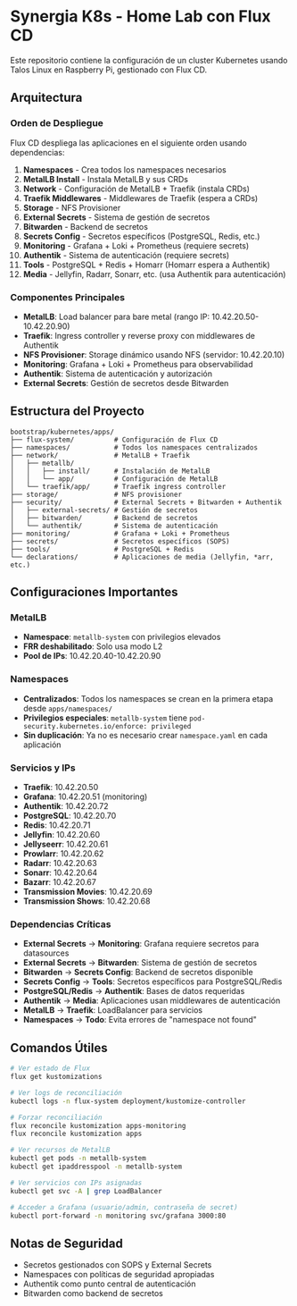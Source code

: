 # Synergia K8s - Home Lab con Flux CD

Este repositorio contiene la configuración de un cluster Kubernetes usando Talos Linux en Raspberry Pi, gestionado con Flux CD.

## Arquitectura

### Orden de Despliegue

Flux CD despliega las aplicaciones en el siguiente orden usando dependencias:

1. **Namespaces** - Crea todos los namespaces necesarios
2. **MetalLB Install** - Instala MetalLB y sus CRDs
3. **Network** - Configuración de MetalLB + Traefik (instala CRDs)
4. **Traefik Middlewares** - Middlewares de Traefik (espera a CRDs)
5. **Storage** - NFS Provisioner
6. **External Secrets** - Sistema de gestión de secretos
7. **Bitwarden** - Backend de secretos
8. **Secrets Config** - Secretos específicos (PostgreSQL, Redis, etc.)
9. **Monitoring** - Grafana + Loki + Prometheus (requiere secrets)
10. **Authentik** - Sistema de autenticación (requiere secrets)
11. **Tools** - PostgreSQL + Redis + Homarr (Homarr espera a Authentik)
12. **Media** - Jellyfin, Radarr, Sonarr, etc. (usa Authentik para autenticación)

### Componentes Principales

- **MetalLB**: Load balancer para bare metal (rango IP: 10.42.20.50-10.42.20.90)
- **Traefik**: Ingress controller y reverse proxy con middlewares de Authentik
- **NFS Provisioner**: Storage dinámico usando NFS (servidor: 10.42.20.10)
- **Monitoring**: Grafana + Loki + Prometheus para observabilidad
- **Authentik**: Sistema de autenticación y autorización
- **External Secrets**: Gestión de secretos desde Bitwarden

## Estructura del Proyecto

```
bootstrap/kubernetes/apps/
├── flux-system/          # Configuración de Flux CD
├── namespaces/           # Todos los namespaces centralizados
├── network/              # MetalLB + Traefik
│   ├── metallb/
│   │   ├── install/      # Instalación de MetalLB
│   │   └── app/          # Configuración de MetalLB
│   └── traefik/app/      # Traefik ingress controller
├── storage/              # NFS provisioner
├── security/             # External Secrets + Bitwarden + Authentik
│   ├── external-secrets/ # Gestión de secretos
│   ├── bitwarden/        # Backend de secretos
│   └── authentik/        # Sistema de autenticación
├── monitoring/           # Grafana + Loki + Prometheus
├── secrets/              # Secretos específicos (SOPS)
├── tools/                # PostgreSQL + Redis
└── declarations/         # Aplicaciones de media (Jellyfin, *arr, etc.)
```

## Configuraciones Importantes

### MetalLB
- **Namespace**: `metallb-system` con privilegios elevados
- **FRR deshabilitado**: Solo usa modo L2
- **Pool de IPs**: 10.42.20.40-10.42.20.90

### Namespaces
- **Centralizados**: Todos los namespaces se crean en la primera etapa desde `apps/namespaces/`
- **Privilegios especiales**: `metallb-system` tiene `pod-security.kubernetes.io/enforce: privileged`
- **Sin duplicación**: Ya no es necesario crear `namespace.yaml` en cada aplicación

### Servicios y IPs
- **Traefik**: 10.42.20.50
- **Grafana**: 10.42.20.51 (monitoring)
- **Authentik**: 10.42.20.72
- **PostgreSQL**: 10.42.20.70
- **Redis**: 10.42.20.71
- **Jellyfin**: 10.42.20.60
- **Jellyseerr**: 10.42.20.61
- **Prowlarr**: 10.42.20.62
- **Radarr**: 10.42.20.63
- **Sonarr**: 10.42.20.64
- **Bazarr**: 10.42.20.67
- **Transmission Movies**: 10.42.20.69
- **Transmission Shows**: 10.42.20.68

### Dependencias Críticas
- **External Secrets** → **Monitoring**: Grafana requiere secretos para datasources
- **External Secrets** → **Bitwarden**: Sistema de gestión de secretos
- **Bitwarden** → **Secrets Config**: Backend de secretos disponible
- **Secrets Config** → **Tools**: Secretos específicos para PostgreSQL/Redis
- **PostgreSQL/Redis** → **Authentik**: Bases de datos requeridas
- **Authentik** → **Media**: Aplicaciones usan middlewares de autenticación
- **MetalLB** → **Traefik**: LoadBalancer para servicios
- **Namespaces** → **Todo**: Evita errores de "namespace not found"

## Comandos Útiles

```bash
# Ver estado de Flux
flux get kustomizations

# Ver logs de reconciliación
kubectl logs -n flux-system deployment/kustomize-controller

# Forzar reconciliación
flux reconcile kustomization apps-monitoring
flux reconcile kustomization apps

# Ver recursos de MetalLB
kubectl get pods -n metallb-system
kubectl get ipaddresspool -n metallb-system

# Ver servicios con IPs asignadas
kubectl get svc -A | grep LoadBalancer

# Acceder a Grafana (usuario/admin, contraseña de secret)
kubectl port-forward -n monitoring svc/grafana 3000:80
```

## Notas de Seguridad

- Secretos gestionados con SOPS y External Secrets
- Namespaces con políticas de seguridad apropiadas
- Authentik como punto central de autenticación
- Bitwarden como backend de secretos